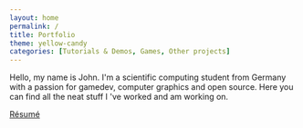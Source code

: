 ```yaml
---
layout: home
permalink: /
title: Portfolio
theme: yellow-candy
categories: [Tutorials & Demos, Games, Other projects]
---
```


Hello, my name is John. I'm a scientific computing student from Germany with a passion for gamedev, computer graphics and open source. Here you can find all the neat stuff I 've worked and am working on.

<div class="row">
  <div class="col s12">
    <div class="center-align">
      <a href="resume" class=" waves-effect waves-light btn hover-jello">
        Résumé
      </a>
    </div>
  </div>
</div>
